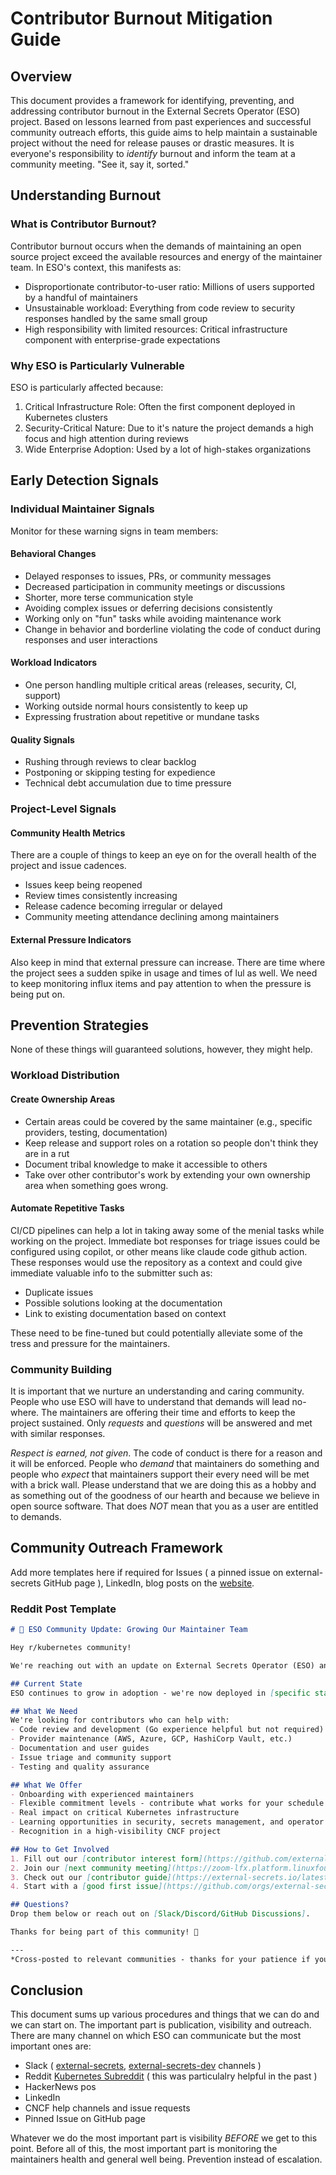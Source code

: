 # Contributor Burnout Mitigation Guide

## Overview

This document provides a framework for identifying, preventing, and addressing contributor burnout in the External Secrets Operator (ESO) project. Based on lessons learned from past experiences and successful community outreach efforts, this guide aims to help maintain a sustainable project without the need for release pauses or drastic measures.
It is everyone's responsibility to _identify_ burnout and inform the team at a community meeting. "See it, say it, sorted."
## Understanding Burnout

### What is Contributor Burnout?

Contributor burnout occurs when the demands of maintaining an open source project exceed the available resources and energy of the maintainer team. In ESO's context, this manifests as:

- Disproportionate contributor-to-user ratio: Millions of users supported by a handful of maintainers
- Unsustainable workload: Everything from code review to security responses handled by the same small group
- High responsibility with limited resources: Critical infrastructure component with enterprise-grade expectations

### Why ESO is Particularly Vulnerable

ESO is particularly affected because:

1. Critical Infrastructure Role: Often the first component deployed in Kubernetes clusters
2. Security-Critical Nature: Due to it's nature the project demands a high focus and high attention during reviews
3. Wide Enterprise Adoption: Used by a lot of high-stakes organizations

## Early Detection Signals

### Individual Maintainer Signals

Monitor for these warning signs in team members:

#### Behavioral Changes
- Delayed responses to issues, PRs, or community messages
- Decreased participation in community meetings or discussions
- Shorter, more terse communication style
- Avoiding complex issues or deferring decisions consistently
- Working only on "fun" tasks while avoiding maintenance work
- Change in behavior and borderline violating the code of conduct during responses and user interactions

#### Workload Indicators
- One person handling multiple critical areas (releases, security, CI, support)
- Working outside normal hours consistently to keep up
- Expressing frustration about repetitive or mundane tasks

#### Quality Signals
- Rushing through reviews to clear backlog
- Postponing or skipping testing for expedience
- Technical debt accumulation due to time pressure

### Project-Level Signals

#### Community Health Metrics

There are a couple of things to keep an eye on for the overall health of the project and issue cadences.

- Issues keep being reopened
- Review times consistently increasing
- Release cadence becoming irregular or delayed
- Community meeting attendance declining among maintainers

#### External Pressure Indicators

Also keep in mind that external pressure can increase. There are time where the project sees a sudden spike in usage and times of lul as well.
We need to keep monitoring influx items and pay attention to when the pressure is being put on.

## Prevention Strategies

None of these things will guaranteed solutions, however, they might help.

### Workload Distribution

#### Create Ownership Areas
- Certain areas could be covered by the same maintainer (e.g., specific providers, testing, documentation)
- Keep release and support roles on a rotation so people don't think they are in a rut
- Document tribal knowledge to make it accessible to others
- Take over other contributor's work by extending your own ownership area when something goes wrong.
#### Automate Repetitive Tasks

CI/CD pipelines can help a lot in taking away some of the menial tasks while working on the project.
Immediate bot responses for triage issues could be configured using copilot, or other means like claude code github action.
These responses would use the repository as a context and could give immediate valuable info to the submitter such as:
- Duplicate issues
- Possible solutions looking at the documentation
- Link to existing documentation based on context

These need to be fine-tuned but could potentially alleviate some of the tress and pressure for the maintainers.

### Community Building

It is important that we nurture an understanding and caring community. People who use ESO will have to understand that demands will lead no-where.
The maintainers are offering their time and efforts to keep the project sustained. Only _requests_ and _questions_ will be answered and met with similar responses.

_Respect is earned, not given_. The code of conduct is there for a reason and it will be enforced. People who _demand_ that maintainers do something and people who _expect_ that
maintainers support their every need will be met with a brick wall. Please understand that we are doing this as a hobby and as something out of the goodness of our hearth
and because we believe in open source software. That does _NOT_ mean that you as a user are entitled to demands.

## Community Outreach Framework

Add more templates here if required for Issues ( a pinned issue on external-secrets GitHub page ), LinkedIn, blog posts on the [website](https://external-secrets.io/latest/eso-blogs/).

### Reddit Post Template

~~~markdown
# 🔄 ESO Community Update: Growing Our Maintainer Team

Hey r/kubernetes community! 

We're reaching out with an update on External Secrets Operator (ESO) and an opportunity for the community to get involved.

## Current State
ESO continues to grow in adoption - we're now deployed in [specific stats] environments and serve as critical infrastructure for organizations ranging from [examples]. This growth is amazing, but it also means we need to scale our maintainer team to match.

## What We Need
We're looking for contributors who can help with:
- Code review and development (Go experience helpful but not required)
- Provider maintenance (AWS, Azure, GCP, HashiCorp Vault, etc.)
- Documentation and user guides
- Issue triage and community support
- Testing and quality assurance

## What We Offer
- Onboarding with experienced maintainers
- Flexible commitment levels - contribute what works for your schedule
- Real impact on critical Kubernetes infrastructure
- Learning opportunities in security, secrets management, and operator development
- Recognition in a high-visibility CNCF project

## How to Get Involved
1. Fill out our [contributor interest form](https://github.com/external-secrets/external-secrets/blob/636ce0578dda4a623a681066def8998a68b051a6/CONTRIBUTOR_LADDER.md)
2. Join our [next community meeting](https://zoom-lfx.platform.linuxfoundation.org/meetings/externalsecretsoperator?view=month)
3. Check out our [contributor guide](https://external-secrets.io/latest/contributing/devguide/)
4. Start with a [good first issue](https://github.com/orgs/external-secrets/projects/2/views/9)

## Questions?
Drop them below or reach out on [Slack/Discord/GitHub Discussions].

Thanks for being part of this community! 🚀

---
*Cross-posted to relevant communities - thanks for your patience if you see this multiple times*
~~~

## Conclusion

This document sums up various procedures and things that we can do and we can start on. The important part is publication,
visibility and outreach. There are many channel on which ESO can communicate but the most important ones are:
- Slack ( [external-secrets](https://kubernetes.slack.com/archives/C017BF84G2Y), [external-secrets-dev](https://kubernetes.slack.com/archives/C047LA9MUPJ) channels )
- Reddit [Kubernetes Subreddit](https://www.reddit.com/r/kubernetes/) ( this was particulalry helpful in the past )
- HackerNews pos
- LinkedIn
- CNCF help channels and issue requests
- Pinned Issue on GitHub page

Whatever we do the most important part is visibility _BEFORE_ we get to this point. Before all of this, the most important part is
monitoring the maintainers health and general well being. Prevention instead of escalation.
